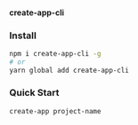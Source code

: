#### create-app-cli

### Install
```bash
npm i create-app-cli -g
# or
yarn global add create-app-cli
```
 ### Quick Start
  ```bash
  create-app project-name
  ```





